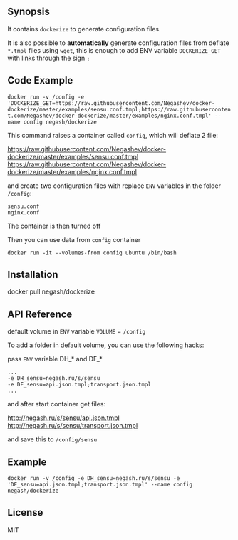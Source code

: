 ## Synopsis
It contains `dockerize` to generate configuration files.

It is also possible to **automatically** generate configuration files from deflate `*.tmpl` files using `wget`, this is enough to add ENV variable `DOCKERIZE_GET` with links through the sign `;`

## Code Example

```docker run -v /config -e 'DOCKERIZE_GET=https://raw.githubusercontent.com/Negashev/docker-dockerize/master/examples/sensu.conf.tmpl;https://raw.githubusercontent.com/Negashev/docker-dockerize/master/examples/nginx.conf.tmpl' --name config negash/dockerize```

This command raises a container called `config`, which will deflate 2 file:

https://raw.githubusercontent.com/Negashev/docker-dockerize/master/examples/sensu.conf.tmpl
https://raw.githubusercontent.com/Negashev/docker-dockerize/master/examples/nginx.conf.tmpl

and create two configuration files with replace `ENV` variables in the folder `/config`:
```
sensu.conf
nginx.conf
```
The container is then turned off

Then you can use data from `config` container

```docker run -it --volumes-from config ubuntu /bin/bash```

## Installation
docker pull negash/dockerize

## API Reference


default volume in `ENV` variable `VOLUME` = `/config`

To add a folder in default volume, you can use the following hacks:

pass `ENV` variable DH_* and DF_*
```
...
-e DH_sensu=negash.ru/s/sensu
-e DF_sensu=api.json.tmpl;transport.json.tmpl
...
```

and after start container get files:

http://negash.ru/s/sensu/api.json.tmpl
http://negash.ru/s/sensu/transport.json.tmpl

and save this to `/config/sensu`

## Example

```docker run -v /config -e DH_sensu=negash.ru/s/sensu -e 'DF_sensu=api.json.tmpl;transport.json.tmpl' --name config negash/dockerize```

## License

MIT